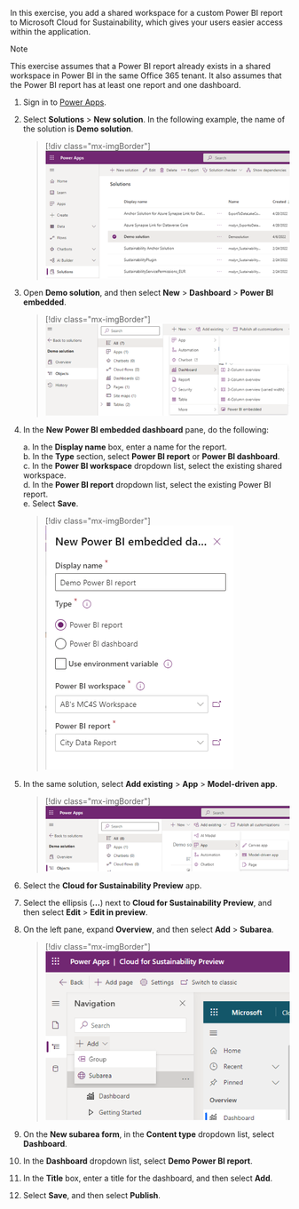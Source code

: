 In this exercise, you add a shared workspace for a custom Power BI report to Microsoft Cloud for Sustainability, which gives your users easier access within the application.

> [!NOTE]
> This exercise assumes that a Power BI report already exists in a shared workspace in Power BI in the same Office 365 tenant. It also assumes that the Power BI report has at least one report and one dashboard. 

1. Sign in to [Power Apps](https://make.powerapps.com/?azure-portal=true).

1. Select **Solutions** > **New solution**. In the following example, the name of the solution is **Demo solution**.

    > [!div class="mx-imgBorder"]
    > [![Screenshot of the Power Apps portal, showing a demo solution created as a new solution under the "Solutions" option.](../media/demo-solutions.png)](../media/demo-solutions.png#lightbox)

1. Open **Demo solution**, and then select **New** > **Dashboard** > **Power BI embedded**.
    
    > [!div class="mx-imgBorder"]
    > [![Screenshot of the demo solution's object, showing how to create Power BI embedded in new dashboard.](../media/demo-solutions-object.png)](../media/demo-solutions-object.png#lightbox)

1. In the **New Power BI embedded dashboard** pane, do the following:

    a. In the **Display name** box, enter a name for the report.  
    b. In the **Type** section, select **Power BI report** or **Power BI dashboard**.  
    c. In the **Power BI workspace** dropdown list, select the existing shared workspace.  
    d. In the **Power BI report** dropdown list, select the existing Power BI report.  
    e. Select **Save**.

    > [!div class="mx-imgBorder"]
    > [![Screenshot of the "New Power BI embedded dashboard" configuration options.](../media/embedded-dashboard.png)](../media/embedded-dashboard.png#lightbox)

1. In the same solution, select **Add existing** > **App** > **Model-driven app**. 

    > [!div class="mx-imgBorder"]
    > [![Screenshot showing demo solution's object how to create "Model-driven app".](../media/model-driven.png)](../media/model-driven.png#lightbox)

1. Select the **Cloud for Sustainability Preview** app. 

1. Select the ellipsis (**...**) next to **Cloud for Sustainability Preview**, and then select **Edit** > **Edit in preview**.
1. On the left pane, expand **Overview**, and then select **Add** > **Subarea**.

    > [!div class="mx-imgBorder"]
    > [![Screenshot showing how to add a subarea.](../media/subarea-dashboard.png)](../media/subarea-dashboard.png#lightbox)

1. On the **New subarea form**, in the **Content type** dropdown list, select **Dashboard**.
1. In the **Dashboard** dropdown list, select **Demo Power BI report**.
1. In the **Title** box, enter a title for the dashboard, and then select **Add**. 
1. Select **Save**, and then select **Publish**.
